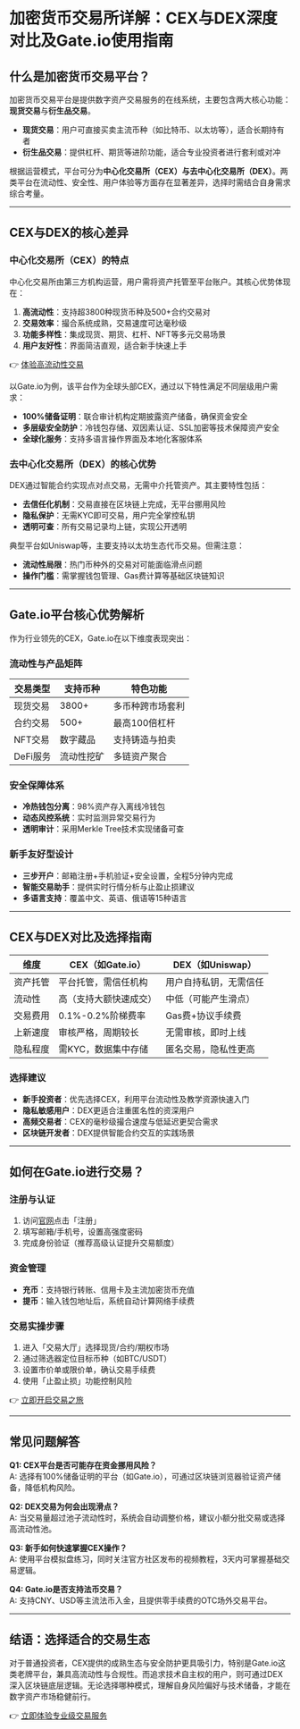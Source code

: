 # 加密货币交易所详解：CEX与DEX深度对比及Gate.io使用指南

## 什么是加密货币交易平台？

加密货币交易平台是提供数字资产交易服务的在线系统，主要包含两大核心功能：**现货交易**与**衍生品交易**。  
- **现货交易**：用户可直接买卖主流币种（如比特币、以太坊等），适合长期持有者  
- **衍生品交易**：提供杠杆、期货等进阶功能，适合专业投资者进行套利或对冲  

根据运营模式，平台可分为**中心化交易所（CEX）**与**去中心化交易所（DEX）**。两类平台在流动性、安全性、用户体验等方面存在显著差异，选择时需结合自身需求综合考量。

---

## CEX与DEX的核心差异  

### 中心化交易所（CEX）的特点  
中心化交易所由第三方机构运营，用户需将资产托管至平台账户。其核心优势体现在：  
1. **高流动性**：支持超3800种现货币种及500+合约交易对  
2. **交易效率**：撮合系统成熟，交易速度可达毫秒级  
3. **功能多样性**：集成现货、期货、杠杆、NFT等多元交易场景  
4. **用户友好性**：界面简洁直观，适合新手快速上手  

👉 [体验高流动性交易](https://bit.ly/okx_welcome)  

以Gate.io为例，该平台作为全球头部CEX，通过以下特性满足不同层级用户需求：  
- **100%储备证明**：联合审计机构定期披露资产储备，确保资金安全  
- **多层级安全防护**：冷钱包存储、双因素认证、SSL加密等技术保障资产安全  
- **全球化服务**：支持多语言操作界面及本地化客服体系  

### 去中心化交易所（DEX）的核心优势  
DEX通过智能合约实现点对点交易，无需中介托管资产。其主要特性包括：  
- **去信任化机制**：交易直接在区块链上完成，无平台挪用风险  
- **隐私保护**：无需KYC即可交易，用户完全掌控私钥  
- **透明可查**：所有交易记录均上链，实现公开透明  

典型平台如Uniswap等，主要支持以太坊生态代币交易。但需注意：  
- **流动性局限**：热门币种外的交易对可能面临滑点问题  
- **操作门槛**：需掌握钱包管理、Gas费计算等基础区块链知识  

---

## Gate.io平台核心优势解析  

作为行业领先的CEX，Gate.io在以下维度表现突出：  

### 流动性与产品矩阵  
| 交易类型 | 支持币种 | 特色功能 |
|---------|---------|---------|
| 现货交易 | 3800+   | 多币种跨市场套利 |
| 合约交易 | 500+    | 最高100倍杠杆 |
| NFT交易 | 数字藏品 | 支持铸造与拍卖 |
| DeFi服务 | 流动性挖矿 | 多链资产聚合 |  

### 安全保障体系  
- **冷热钱包分离**：98%资产存入离线冷钱包  
- **动态风控系统**：实时监测异常交易行为  
- **透明审计**：采用Merkle Tree技术实现储备可查  

### 新手友好型设计  
- **三步开户**：邮箱注册+手机验证+安全设置，全程5分钟内完成  
- **智能交易助手**：提供实时行情分析与止盈止损建议  
- **多语言支持**：覆盖中文、英语、俄语等15种语言  

---

## CEX与DEX对比及选择指南  

| 维度         | CEX（如Gate.io）          | DEX（如Uniswap）          |
|--------------|--------------------------|--------------------------|
| 资产托管     | 平台托管，需信任机构     | 用户自持私钥，无需信任   |
| 流动性       | 高（支持大额快速成交）   | 中低（可能产生滑点）     |
| 交易费用     | 0.1%-0.2%阶梯费率        | Gas费+协议手续费         |
| 上新速度     | 审核严格，周期较长       | 无需审核，即时上线       |
| 隐私程度     | 需KYC，数据集中存储      | 匿名交易，隐私性更高     |

### 选择建议  
- **新手投资者**：优先选择CEX，利用平台流动性及教学资源快速入门  
- **隐私敏感用户**：DEX更适合注重匿名性的资深用户  
- **高频交易者**：CEX的毫秒级撮合速度与低延迟更契合需求  
- **区块链开发者**：DEX提供智能合约交互的实践场景  

---

## 如何在Gate.io进行交易？  

### 注册与认证  
1. 访问[官网](https://bit.ly/okx_welcome)点击「注册」  
2. 填写邮箱/手机号，设置高强度密码  
3. 完成身份验证（推荐高级认证提升交易额度）  

### 资金管理  
- **充币**：支持银行转账、信用卡及主流加密货币充值  
- **提币**：输入钱包地址后，系统自动计算网络手续费  

### 交易实操步骤  
1. 进入「交易大厅」选择现货/合约/期权市场  
2. 通过筛选器定位目标币种（如BTC/USDT）  
3. 设置市价单或限价单，确认交易手续费  
4. 使用「止盈止损」功能控制风险  

👉 [立即开启交易之旅](https://bit.ly/okx_welcome)  

---

## 常见问题解答  

**Q1: CEX平台是否可能存在资金挪用风险？**  
A: 选择有100%储备证明的平台（如Gate.io），可通过区块链浏览器验证资产储备，降低机构风险。  

**Q2: DEX交易为何会出现滑点？**  
A: 当交易量超过池子流动性时，系统会自动调整价格，建议小额分批交易或选择高流动性池。  

**Q3: 新手如何快速掌握CEX操作？**  
A: 使用平台模拟盘练习，同时关注官方社区发布的视频教程，3天内可掌握基础交易逻辑。  

**Q4: Gate.io是否支持法币交易？**  
A: 支持CNY、USD等主流法币入金，且提供零手续费的OTC场外交易平台。  

---

## 结语：选择适合的交易生态  

对于普通投资者，CEX提供的成熟生态与安全防护更具吸引力，特别是Gate.io这类老牌平台，兼具高流动性与合规性。而追求技术自主权的用户，则可通过DEX深入区块链底层逻辑。无论选择哪种模式，理解自身风险偏好与技术储备，才能在数字资产市场稳健前行。  

👉 [立即体验专业级交易服务](https://bit.ly/okx_welcome)